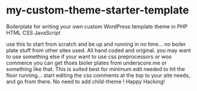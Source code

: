 # my-custom-theme-starter-template
Boilerplate for writing your own custom WordPress template theme in PHP HTML CSS JavaScript 

use this to start from scratch and be up and running in no time... no boiler plate stuff from other sites used. All hand coded and original. you may want to use something else if your want to use css preprocessors or woo commerce you can get thoes bioler plates from underscore.me or something like that. This is suited best for minimum edit needed to hit the floor running... start editing the css comments at the top to your site needs, and go from there. No need to add child-theme !
Happy Hacking!
